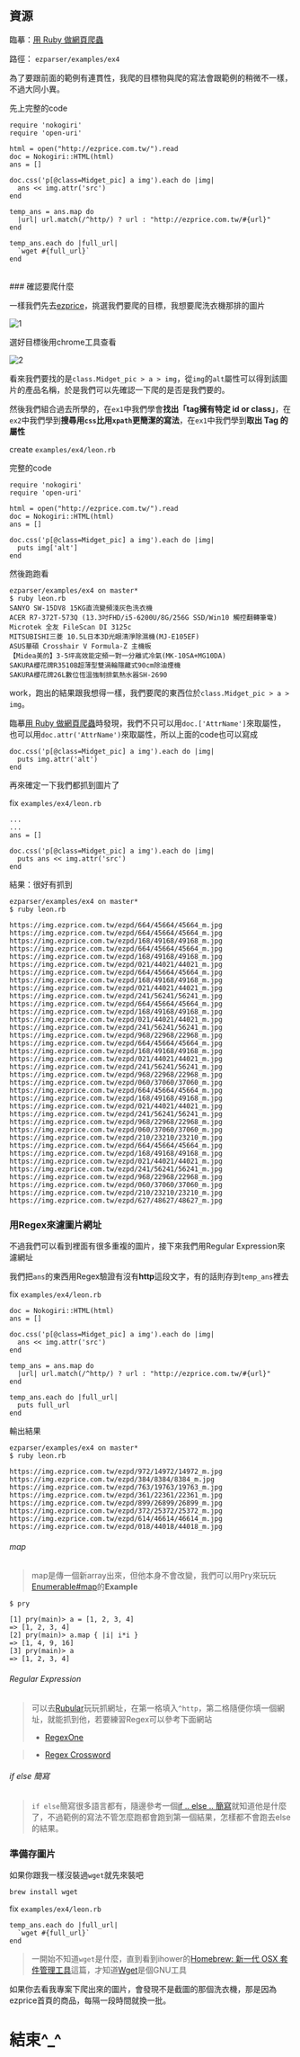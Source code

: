 ## 資源

臨摹：[用 Ruby 做網頁爬蟲](http://mgleon08.github.io/blog/2016/02/07/ruby-crawler/)

路徑： `ezparser/examples/ex4`

為了要跟前面的範例有連貫性，我爬的目標物與爬的寫法會跟範例的稍微不一樣，不過大同小異。

先上完整的code
```
require 'nokogiri'
require 'open-uri'

html = open("http://ezprice.com.tw/").read
doc = Nokogiri::HTML(html)
ans = []

doc.css('p[@class=Midget_pic] a img').each do |img|
  ans << img.attr('src')
end

temp_ans = ans.map do
  |url| url.match(/^http/) ? url : "http://ezprice.com.tw/#{url}"
end

temp_ans.each do |full_url|
  `wget #{full_url}`
end
```
<br>
### 確認要爬什麼

一樣我們先去[ezprice](http://ezprice.com.tw/)，挑選我們要爬的目標，我想要爬洗衣機那排的圖片

![1](../examples/ex4/wikimages/1.png)

選好目標後用chrome工具查看

![2](../examples/ex4/wikimages/2.png)

看來我們要找的是`class.Midget_pic > a > img`，從`img`的`alt`屬性可以得到該圖片的產品名稱，於是我們可以先確認一下爬的是否是我們要的。

然後我們組合過去所學的，在`ex1`中我們學會**找出「tag擁有特定 id or class」**，在`ex2`中我們學到**搜尋用`css`比用`xpath`更簡潔的寫法**，在`ex1`中我們學到**取出 Tag 的屬性**

create `examples/ex4/leon.rb`

完整的code
```
require 'nokogiri'
require 'open-uri'

html = open("http://ezprice.com.tw/").read
doc = Nokogiri::HTML(html)
ans = []

doc.css('p[@class=Midget_pic] a img').each do |img|
  puts img['alt']
end
```

然後跑跑看
```
ezparser/examples/ex4 on master*
$ ruby leon.rb
SANYO SW-15DV8 15KG直流變頻淺灰色洗衣機
ACER R7-372T-573Q (13.3吋FHD/i5-6200U/8G/256G SSD/Win10 觸控翻轉筆電)
Microtek 全友 FileScan DI 3125c
MITSUBISHI三菱 10.5L日本3D光眼清淨除濕機(MJ-E105EF)
ASUS華碩 Crosshair V Formula-Z 主機板
【Midea美的】3-5坪高效能定頻一對一分離式冷氣(MK-10SA+MG10DA)
SAKURA櫻花牌R3510B超薄型雙渦輪隱藏式90cm除油煙機
SAKURA櫻花牌26L數位恆溫強制排氣熱水器SH-2690
```

work，跑出的結果跟我想得一樣，我們要爬的東西位於`class.Midget_pic > a > img`。

臨摹[用 Ruby 做網頁爬蟲](http://mgleon08.github.io/blog/2016/02/07/ruby-crawler/)時發現，我們不只可以用`doc.['AttrName']`來取屬性，也可以用`doc.attr('AttrName')`來取屬性，所以上面的code也可以寫成

```
doc.css('p[@class=Midget_pic] a img').each do |img|
  puts img.attr('alt')
end
```

再來確定一下我們都抓到圖片了

fix `examples/ex4/leon.rb`

```
...
...
ans = []

doc.css('p[@class=Midget_pic] a img').each do |img|
  puts ans << img.attr('src')
end
```

結果：很好有抓到
```
ezparser/examples/ex4 on master*
$ ruby leon.rb

https://img.ezprice.com.tw/ezpd/664/45664/45664_m.jpg
https://img.ezprice.com.tw/ezpd/664/45664/45664_m.jpg
https://img.ezprice.com.tw/ezpd/168/49168/49168_m.jpg
https://img.ezprice.com.tw/ezpd/664/45664/45664_m.jpg
https://img.ezprice.com.tw/ezpd/168/49168/49168_m.jpg
https://img.ezprice.com.tw/ezpd/021/44021/44021_m.jpg
https://img.ezprice.com.tw/ezpd/664/45664/45664_m.jpg
https://img.ezprice.com.tw/ezpd/168/49168/49168_m.jpg
https://img.ezprice.com.tw/ezpd/021/44021/44021_m.jpg
https://img.ezprice.com.tw/ezpd/241/56241/56241_m.jpg
https://img.ezprice.com.tw/ezpd/664/45664/45664_m.jpg
https://img.ezprice.com.tw/ezpd/168/49168/49168_m.jpg
https://img.ezprice.com.tw/ezpd/021/44021/44021_m.jpg
https://img.ezprice.com.tw/ezpd/241/56241/56241_m.jpg
https://img.ezprice.com.tw/ezpd/968/22968/22968_m.jpg
https://img.ezprice.com.tw/ezpd/664/45664/45664_m.jpg
https://img.ezprice.com.tw/ezpd/168/49168/49168_m.jpg
https://img.ezprice.com.tw/ezpd/021/44021/44021_m.jpg
https://img.ezprice.com.tw/ezpd/241/56241/56241_m.jpg
https://img.ezprice.com.tw/ezpd/968/22968/22968_m.jpg
https://img.ezprice.com.tw/ezpd/060/37060/37060_m.jpg
https://img.ezprice.com.tw/ezpd/664/45664/45664_m.jpg
https://img.ezprice.com.tw/ezpd/168/49168/49168_m.jpg
https://img.ezprice.com.tw/ezpd/021/44021/44021_m.jpg
https://img.ezprice.com.tw/ezpd/241/56241/56241_m.jpg
https://img.ezprice.com.tw/ezpd/968/22968/22968_m.jpg
https://img.ezprice.com.tw/ezpd/060/37060/37060_m.jpg
https://img.ezprice.com.tw/ezpd/210/23210/23210_m.jpg
https://img.ezprice.com.tw/ezpd/664/45664/45664_m.jpg
https://img.ezprice.com.tw/ezpd/168/49168/49168_m.jpg
https://img.ezprice.com.tw/ezpd/021/44021/44021_m.jpg
https://img.ezprice.com.tw/ezpd/241/56241/56241_m.jpg
https://img.ezprice.com.tw/ezpd/968/22968/22968_m.jpg
https://img.ezprice.com.tw/ezpd/060/37060/37060_m.jpg
https://img.ezprice.com.tw/ezpd/210/23210/23210_m.jpg
https://img.ezprice.com.tw/ezpd/627/48627/48627_m.jpg
```

### 用Regex來濾圖片網址

不過我們可以看到裡面有很多重複的圖片，接下來我們用Regular Expression來濾網址

我們把`ans`的東西用Regex驗證有沒有**http**這段文字，有的話則存到`temp_ans`裡去

fix `examples/ex4/leon.rb`
```
doc = Nokogiri::HTML(html)
ans = []

doc.css('p[@class=Midget_pic] a img').each do |img|
  ans << img.attr('src')
end

temp_ans = ans.map do
  |url| url.match(/^http/) ? url : "http://ezprice.com.tw/#{url}"
end

temp_ans.each do |full_url|
  puts full_url
end
```

輸出結果
```
ezparser/examples/ex4 on master*
$ ruby leon.rb

https://img.ezprice.com.tw/ezpd/972/14972/14972_m.jpg
https://img.ezprice.com.tw/ezpd/384/8384/8384_m.jpg
https://img.ezprice.com.tw/ezpd/763/19763/19763_m.jpg
https://img.ezprice.com.tw/ezpd/361/22361/22361_m.jpg
https://img.ezprice.com.tw/ezpd/899/26899/26899_m.jpg
https://img.ezprice.com.tw/ezpd/372/25372/25372_m.jpg
https://img.ezprice.com.tw/ezpd/614/46614/46614_m.jpg
https://img.ezprice.com.tw/ezpd/018/44018/44018_m.jpg
```




###### map
> map是傳一個新array出來，但他本身不會改變，我們可以用Pry來玩玩[Enumerable#map](https://ruby-doc.org/core-2.1.4/Enumerable.html#method-i-map)的**Example**

```
$ pry

[1] pry(main)> a = [1, 2, 3, 4]
=> [1, 2, 3, 4]
[2] pry(main)> a.map { |i| i*i }
=> [1, 4, 9, 16]
[3] pry(main)> a
=> [1, 2, 3, 4]
```

###### Regular Expression
> 可以去[Rubular](http://rubular.com)玩玩抓網址，在第一格填入`^http`，第二格隨便你填一個網址，就能抓到他，若要練習Regex可以參考下面網站
> * [RegexOne](https://regexone.com/lesson/wildcards_dot?)

> * [Regex Crossword](https://regexcrossword.com/)

###### if else 簡寫
>`if else`簡寫很多語言都有，隨邊參考一個[if .. else .. 簡寫](http://imcloudwu.blogspot.tw/2013/12/c-if-else.html)就知道他是什麼了，不過範例的寫法不管怎麼跑都會跑到第一個結果，怎樣都不會跑去else的結果。

### 準備存圖片
如果你跟我一樣沒裝過`wget`就先來裝吧

```
brew install wget
```

fix `examples/ex4/leon.rb`
```
temp_ans.each do |full_url|
  `wget #{full_url}`
end
```

>一開始不知道`wget`是什麼，直到看到ihower的[Homebrew: 新一代 OSX 套件管理工具](https://ihower.tw/blog/archives/4308)這篇，才知道[Wget](http://www.gnu.org/software/wget/)是個GNU工具

如果你去看我專案下爬出來的圖片，會發現不是截圖的那個洗衣機，那是因為ezprice首頁的商品，每隔一段時間就換一批。

# 結束^_^
